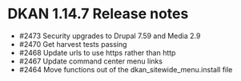  # DKAN 1.14.7 Release notes

 - #2473 Security upgrades to Drupal 7.59 and Media 2.9
 - #2470 Get harvest tests passing
 - #2468 Update urls to use https rather than http
 - #2467 Update command center menu links
 - #2464 Move functions out of the dkan_sitewide_menu.install file

